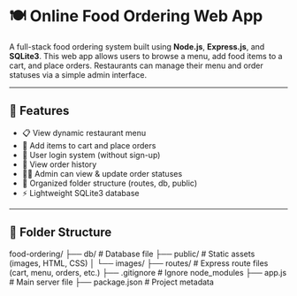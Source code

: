 # 🍽️ Online Food Ordering Web App

A full-stack food ordering system built using **Node.js**, **Express.js**, and **SQLite3**. This web app allows users to browse a menu, add food items to a cart, and place orders. Restaurants can manage their menu and order statuses via a simple admin interface.

---

## 🚀 Features

- 📋 View dynamic restaurant menu
- 🛒 Add items to cart and place orders
- 🔐 User login system (without sign-up)
- 🧾 View order history
- 👩‍🍳 Admin can view & update order statuses
- 📁 Organized folder structure (routes, db, public)
- ⚡ Lightweight SQLite3 database

---

## 📂 Folder Structure
food-ordering/
├── db/ # Database file
├── public/ # Static assets (images, HTML, CSS)
│ └── images/
├── routes/ # Express route files (cart, menu, orders, etc.)
├── .gitignore # Ignore node_modules
├── app.js # Main server file
├── package.json # Project metadata
